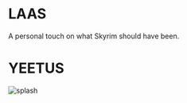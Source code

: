 # LAAS
A personal touch on what Skyrim should have been.
# **YEETUS**

![splash](https://user-images.githubusercontent.com/95342710/144213786-46ef5522-7077-45ba-beb6-a9af43519252.png)


